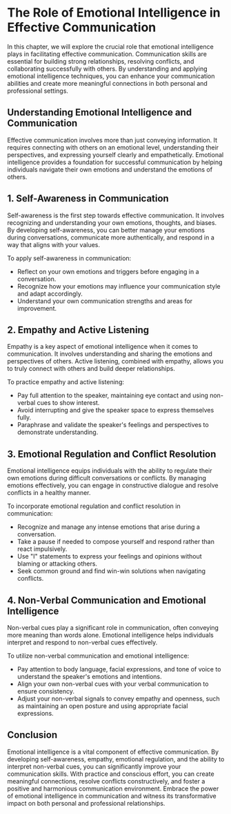 The Role of Emotional Intelligence in Effective Communication
======================================================================

In this chapter, we will explore the crucial role that emotional intelligence plays in facilitating effective communication. Communication skills are essential for building strong relationships, resolving conflicts, and collaborating successfully with others. By understanding and applying emotional intelligence techniques, you can enhance your communication abilities and create more meaningful connections in both personal and professional settings.

**Understanding Emotional Intelligence and Communication**
----------------------------------------------------------

Effective communication involves more than just conveying information. It requires connecting with others on an emotional level, understanding their perspectives, and expressing yourself clearly and empathetically. Emotional intelligence provides a foundation for successful communication by helping individuals navigate their own emotions and understand the emotions of others.

**1. Self-Awareness in Communication**
--------------------------------------

Self-awareness is the first step towards effective communication. It involves recognizing and understanding your own emotions, thoughts, and biases. By developing self-awareness, you can better manage your emotions during conversations, communicate more authentically, and respond in a way that aligns with your values.

To apply self-awareness in communication:

* Reflect on your own emotions and triggers before engaging in a conversation.
* Recognize how your emotions may influence your communication style and adapt accordingly.
* Understand your own communication strengths and areas for improvement.

**2. Empathy and Active Listening**
-----------------------------------

Empathy is a key aspect of emotional intelligence when it comes to communication. It involves understanding and sharing the emotions and perspectives of others. Active listening, combined with empathy, allows you to truly connect with others and build deeper relationships.

To practice empathy and active listening:

* Pay full attention to the speaker, maintaining eye contact and using non-verbal cues to show interest.
* Avoid interrupting and give the speaker space to express themselves fully.
* Paraphrase and validate the speaker's feelings and perspectives to demonstrate understanding.

**3. Emotional Regulation and Conflict Resolution**
---------------------------------------------------

Emotional intelligence equips individuals with the ability to regulate their own emotions during difficult conversations or conflicts. By managing emotions effectively, you can engage in constructive dialogue and resolve conflicts in a healthy manner.

To incorporate emotional regulation and conflict resolution in communication:

* Recognize and manage any intense emotions that arise during a conversation.
* Take a pause if needed to compose yourself and respond rather than react impulsively.
* Use "I" statements to express your feelings and opinions without blaming or attacking others.
* Seek common ground and find win-win solutions when navigating conflicts.

**4. Non-Verbal Communication and Emotional Intelligence**
----------------------------------------------------------

Non-verbal cues play a significant role in communication, often conveying more meaning than words alone. Emotional intelligence helps individuals interpret and respond to non-verbal cues effectively.

To utilize non-verbal communication and emotional intelligence:

* Pay attention to body language, facial expressions, and tone of voice to understand the speaker's emotions and intentions.
* Align your own non-verbal cues with your verbal communication to ensure consistency.
* Adjust your non-verbal signals to convey empathy and openness, such as maintaining an open posture and using appropriate facial expressions.

**Conclusion**
--------------

Emotional intelligence is a vital component of effective communication. By developing self-awareness, empathy, emotional regulation, and the ability to interpret non-verbal cues, you can significantly improve your communication skills. With practice and conscious effort, you can create meaningful connections, resolve conflicts constructively, and foster a positive and harmonious communication environment. Embrace the power of emotional intelligence in communication and witness its transformative impact on both personal and professional relationships.

